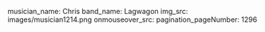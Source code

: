 musician_name: Chris
band_name: Lagwagon
img_src: images/musician1214.png
onmouseover_src: 
pagination_pageNumber: 1296